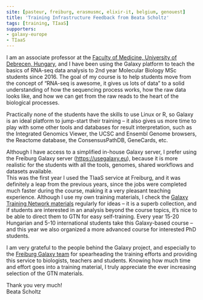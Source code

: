 ```yaml
---
site: [pasteur, freiburg, erasmusmc, elixir-it, belgium, genouest]
title: 'Training Infrastructure Feedback from Beata Scholtz'
tags: [training, TIaaS]
supporters:
- galaxy-europe
- TIaaS
---
```



I am an associate professor at the [Faculty of Medicine, University of Debrecen, Hungary](https://edu.unideb.hu/page.php?id=133), 
and I have been using the Galaxy platform to teach the basics of RNA-seq data analysis to 2nd year Molecular Biology MSc 
students since 2016.  The goal of my course is to help students move from the concept of  “RNA-seq is awesome, it gives 
us lots of data” to a solid understanding of how the sequencing process works, how the raw data looks like, and how we 
can get from the raw reads to the heart of the biological processes.  

Practically none of the students have the skills 
to use Linux or R, so Galaxy is an ideal platform to jump-start their training – it also gives us more time to play with 
some other tools and databases for result interpretation, such as the Integrated Genomics Viewer, the UCSC and Ensembl 
Genome browsers, the Reactome database, the ConsensusPathDB, GeneCards, etc.  

Although I have access to a simplified in-house Galaxy server, I prefer using the Freiburg Galaxy server (https://usegalaxy.eu), 
because it is more realistic for the students with all the tools, genomes, shared workflows and datasets available.  
This was the first year I used the TIaaS service at Freiburg, and it was definitely a leap from the previous years, since 
the jobs were completed much faster during the course, making it a very pleasant teaching experience.  Although I use my 
own training materials, I check the [Galaxy Training Network materials](https://training.galaxyproject.org/) regularly for ideas – it is a superb collection, 
and if students are interested in an analysis beyond the course topics, it’s nice to be able to direct them to GTN for 
easy self-training.  Every year 15-20 Hungarian and 5-10 international students take this Galaxy-based course – and this
 year we also organized a more advanced course for interested PhD students.

I am very grateful to the people behind the Galaxy project, and especially to the [Freiburg Galaxy team](https://galaxyproject.eu/freiburg/people) for spearheading
the training efforts and providing this service to biologists, teachers and students. Knowing how much time and effort
goes into a training material, I truly appreciate the ever increasing selection of the GTN materials.

Thank you very much!  
Beata Scholtz

